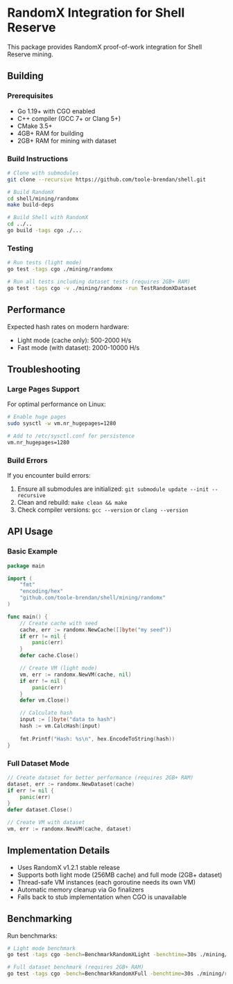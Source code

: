 # RandomX Integration for Shell Reserve

This package provides RandomX proof-of-work integration for Shell Reserve mining.

## Building

### Prerequisites

- Go 1.19+ with CGO enabled
- C++ compiler (GCC 7+ or Clang 5+)
- CMake 3.5+
- 4GB+ RAM for building
- 2GB+ RAM for mining with dataset

### Build Instructions

```bash
# Clone with submodules
git clone --recursive https://github.com/toole-brendan/shell.git

# Build RandomX
cd shell/mining/randomx
make build-deps

# Build Shell with RandomX
cd ../..
go build -tags cgo ./...
```

### Testing

```bash
# Run tests (light mode)
go test -tags cgo ./mining/randomx

# Run all tests including dataset tests (requires 2GB+ RAM)
go test -tags cgo -v ./mining/randomx -run TestRandomXDataset
```

## Performance

Expected hash rates on modern hardware:
- Light mode (cache only): 500-2000 H/s
- Fast mode (with dataset): 2000-10000 H/s

## Troubleshooting

### Large Pages Support

For optimal performance on Linux:
```bash
# Enable huge pages
sudo sysctl -w vm.nr_hugepages=1280

# Add to /etc/sysctl.conf for persistence
vm.nr_hugepages=1280
```

### Build Errors

If you encounter build errors:
1. Ensure all submodules are initialized: `git submodule update --init --recursive`
2. Clean and rebuild: `make clean && make`
3. Check compiler versions: `gcc --version` or `clang --version`

## API Usage

### Basic Example

```go
package main

import (
    "fmt"
    "encoding/hex"
    "github.com/toole-brendan/shell/mining/randomx"
)

func main() {
    // Create cache with seed
    cache, err := randomx.NewCache([]byte("my seed"))
    if err != nil {
        panic(err)
    }
    defer cache.Close()

    // Create VM (light mode)
    vm, err := randomx.NewVM(cache, nil)
    if err != nil {
        panic(err)
    }
    defer vm.Close()

    // Calculate hash
    input := []byte("data to hash")
    hash := vm.CalcHash(input)
    
    fmt.Printf("Hash: %s\n", hex.EncodeToString(hash))
}
```

### Full Dataset Mode

```go
// Create dataset for better performance (requires 2GB+ RAM)
dataset, err := randomx.NewDataset(cache)
if err != nil {
    panic(err)
}
defer dataset.Close()

// Create VM with dataset
vm, err := randomx.NewVM(cache, dataset)
```

## Implementation Details

- Uses RandomX v1.2.1 stable release
- Supports both light mode (256MB cache) and full mode (2GB+ dataset)
- Thread-safe VM instances (each goroutine needs its own VM)
- Automatic memory cleanup via Go finalizers
- Falls back to stub implementation when CGO is unavailable

## Benchmarking

Run benchmarks:
```bash
# Light mode benchmark
go test -tags cgo -bench=BenchmarkRandomXLight -benchtime=30s ./mining/randomx

# Full dataset benchmark (requires 2GB+ RAM)
go test -tags cgo -bench=BenchmarkRandomXFull -benchtime=30s ./mining/randomx
``` 